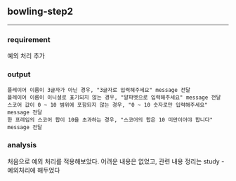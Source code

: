 ## bowling-step2
---

### requirement

예외 처리 추가

### output
```
플레이어 이름이 3글자가 아닌 경우, "3글자로 입력해주세요" message 전달
플레이어 이름이 이니셜로 표기되지 않는 경우, "알파벳으로 입력해주세요" message 전달
스코어 값이 0 ~ 10 범위에 포함되지 않는 경우, "0 ~ 10 숫자로만 입력해주세요" message 전달
한 프레임의 스코어 합이 10을 초과하는 경우, "스코어의 합은 10 미만이어야 합니다" message 전달
```

### analysis

처음으로 예외 처리를 적용해보았다. 어려운 내용은 없었고, 관련 내용 정리는 study - 예외처리에 해두었다
